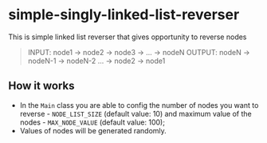 # simple-singly-linked-list-reverser
This is simple linked list reverser that gives opportunity to reverse nodes
>INPUT: node1 -> node2 -> node3 -> ... -> nodeN
>OUTPUT: nodeN -> nodeN-1 -> nodeN-2 ... -> node2 -> node1
## How it works
* In the `Main` class you are able to config the number of nodes you want to reverse - `NODE_LIST_SIZE` 
(default value: 10) and maximum value of the nodes - `MAX_NODE_VALUE` (default value: 100);
* Values of nodes will be generated randomly.
